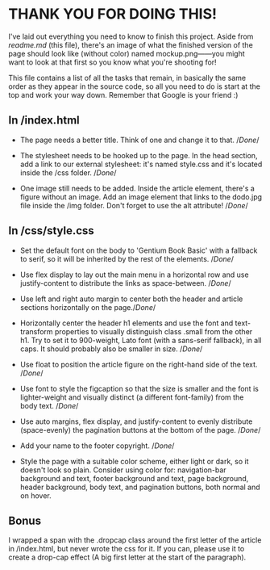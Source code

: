 # THANK YOU FOR DOING THIS!
I've laid out everything you need to know to finish this project. Aside from *readme.md* (this file), there's an image of what the finished version of the page should look like (without color) named mockup.png——you might want to look at that first so you know what you're shooting for!

This file contains a list of all the tasks that remain, in basically the same order as they appear in the source code, so all you need to do is start at the top and work your way down. Remember that Google is your friend :)

## In /index.html
+ The page needs a better title. Think of one and change it to that. /*Done*/

+ The stylesheet needs to be hooked up to the page. In the head section, add a link to our external stylesheet: it's named style.css and it's located inside the /css folder. /*Done*/

+ One image still needs to be added. Inside the article element, there's a figure without an image. Add an image element that links to the dodo.jpg file inside the /img folder. Don't forget to use the alt attribute! /*Done*/

## In /css/style.css
+ Set the default font on the body to 'Gentium Book Basic' with a fallback to serif, so it will be inherited by the rest of the elements. /*Done*/

+ Use flex display to lay out the main menu in a horizontal row and use justify-content to distribute the links as space-between. /*Done*/

+ Use left and right auto margin to center both the header and article sections horizontally on the page./*Done*/

+ Horizontally center the header h1 elements and use the font and text-transform properties to visually distinguish class .small from the other h1. Try to set it to 900-weight, Lato font (with a sans-serif fallback), in all caps. It should probably also be smaller in size. /*Done*/

+ Use float to position the article figure on the right-hand side of the text. /*Done*/

+ Use font to style the figcaption so that the size is smaller and the font is lighter-weight and visually distinct (a different font-family) from the body text. /*Done*/

+ Use auto margins, flex display, and justify-content to evenly distribute (space-evenly) the pagination buttons at the bottom of the page. /*Done*/

+ Add your name to the footer copyright. /*Done*/

+ Style the page with a suitable color scheme, either light or dark, so it doesn't look so plain. Consider using color for: navigation-bar background and text, footer background and text, page background, header background, body text, and pagination buttons, both normal and on hover.

## Bonus
I wrapped a span with the .dropcap class around the first letter of the article in /index.html, but never wrote the css for it. If you can, please use it to create a drop-cap effect (A big first letter at the start of the paragraph).
